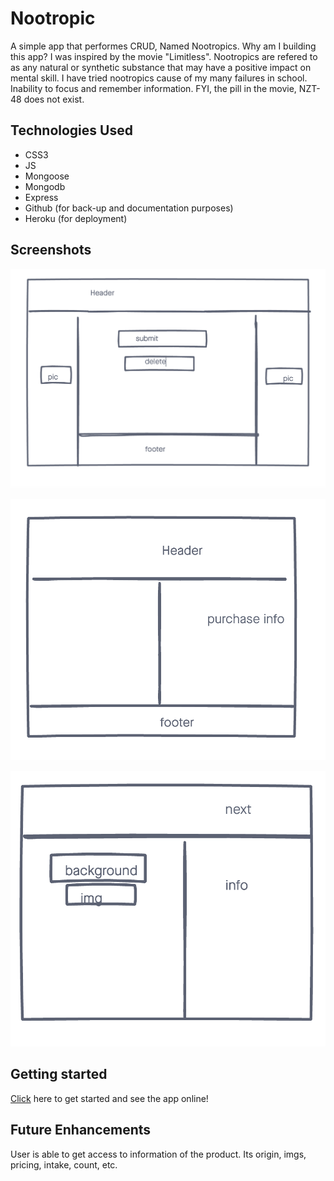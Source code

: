 # Nootropic

A simple app that performes CRUD, Named Nootropics. Why am I building this app? I was inspired by the movie "Limitless". Nootropics are refered to as any natural or synthetic substance that may have a positive impact on mental skill. I have tried nootropics cause of my many failures in school. Inability to focus and remember information. FYI, the pill in the movie, NZT-48 does not exist.

## Technologies Used

- CSS3
- JS
- Mongoose
- Mongodb
- Express
- Github (for back-up and documentation purposes)
- Heroku (for deployment)

## Screenshots

![wireframe 1](./imgs/wireframe1.png)

![wireframe 2](./imgs/wireframe2.png)

![wireframe 3](./imgs/wireframe3.png)

## Getting started

[Click](https://nootropics-app.herokuapp.com/nootropics/new/) here to get started and see the app online!


## Future Enhancements
User is able to get access to information of the product. Its origin, imgs, pricing, intake, count, etc. 